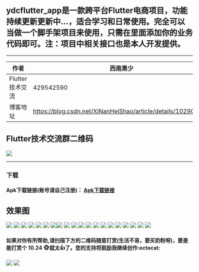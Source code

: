 ## ydcflutter_app是一款跨平台Flutter电商项目，功能持续更新更新中...，适合学习和日常使用。完全可以当做一个脚手架项目来使用，只需在里面添加你的业务代码即可。注：项目中相关接口也是本人开发提供。

****

|作者|西南黑少|
|---|---
|Flutter技术交流|429542590
|博客地址|https://blog.csdn.net/XiNanHeiShao/article/details/102906322

## Flutter技术交流群二维码

![](https://github.com/dechengyang/ydc_flutter_app/blob/master/picture/ydc_qq_flutter.png) 

****

### 下载

#### Apk下载链接(账号请自己注册)： [Apk下载链接](https://github.com/dechengyang/ydc_flutter_app/blob/master/apk/ydc_flutter_app.apk)

## 效果图

![](https://github.com/dechengyang/ydc_flutter_app/blob/master/picture/page/login_page.png) ![](https://github.com/dechengyang/ydc_flutter_app/blob/master/picture/page/my_page.png)
![](https://github.com/dechengyang/ydc_flutter_app/blob/master/picture/page/register_page.png) ![](https://github.com/dechengyang/ydc_flutter_app/blob/master/picture/page/home_page.png)
![](https://github.com/dechengyang/ydc_flutter_app/blob/master/picture/page/goodsdetail_page.png) ![](https://github.com/dechengyang/ydc_flutter_app/blob/master/picture/page/shopping_detail_page2.png)
![](https://github.com/dechengyang/ydc_flutter_app/blob/master/picture/page/shoppingcart_page.png)![](https://github.com/dechengyang/ydc_flutter_app/blob/master/picture/page/category_page.png) 
![](https://github.com/dechengyang/ydc_flutter_app/blob/master/picture/page/dialog01.png) 
![](https://github.com/dechengyang/ydc_flutter_app/blob/master/picture/page/dialog02.png)  ![](https://github.com/dechengyang/ydc_flutter_app/blob/master/picture/page/dialog02_1.png)
![](https://github.com/dechengyang/ydc_flutter_app/blob/master/picture/page/dialog03.png)  ![](https://github.com/dechengyang/ydc_flutter_app/blob/master/picture/page/dialog04.png)
![](https://github.com/dechengyang/ydc_flutter_app/blob/master/picture/page/dialog05.png)  ![](https://github.com/dechengyang/ydc_flutter_app/blob/master/picture/page/dialog06.png) 
![](https://github.com/dechengyang/ydc_flutter_app/blob/master/picture/page/dialog07.png)  ![](https://github.com/dechengyang/ydc_flutter_app/blob/master/picture/page/dialog08.png)
![](https://github.com/dechengyang/ydc_flutter_app/blob/master/picture/page/dialog09.png)  ![](https://github.com/dechengyang/ydc_flutter_app/blob/master/picture/page/dialog10.png)
![](https://github.com/dechengyang/ydc_flutter_app/blob/master/picture/page/dialog11.png)  


#### 如果对你有所帮助,请扫描下方的二维码随意打赏(生活不易，要买奶粉呀)，要是能打赏个 10.24 :monkey_face:就太:thumbsup:了。您的支持将鼓励我继续创作:octocat:

![](https://github.com/dechengyang/ydc_flutter_app/blob/master/picture/weixin_pay.png) ![](https://github.com/dechengyang/ydc_flutter_app/blob/master/picture/ali_pay.png)